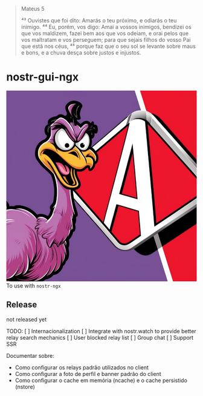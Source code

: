 > Mateus 5
>
> ⁴³ Ouvistes que foi dito: Amarás o teu próximo, e odiarás o teu inimigo. ⁴⁴ Eu, porém, vos digo: Amai a vossos inimigos, bendizei os que vos maldizem, fazei bem aos que vos odeiam, e orai pelos que vos maltratam e vos perseguem; para que sejais filhos do vosso Pai que está nos céus, ⁴⁵ porque faz que o seu sol se levante sobre maus e bons, e a chuva desça sobre justos e injustos.

# nostr-gui-ngx
![nostr is wild](./assets/nostr%20is%20wild-2.jpg)
To use with `nostr-ngx`

## Release
not released yet

TODO:
[ ] Internacionalization
[ ] Integrate with nostr.watch to provide better relay search mechanics
[ ] User blocked relay list
[ ] Group chat
[ ] Support SSR

Documentar sobre:
- Como configurar os relays padrão utilizados no client
- Como configurar a foto de perfil e banner padrão do client 
- Como configurar o cache em memória (ncache) e o cache persistido (nstore)